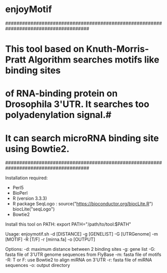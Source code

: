 # enjoyMotif

######################################################################################
# This tool based on Knuth-Morris-Pratt Algorithm searches motifs like binding sites #
# of RNA-binding protein on Drosophila 3'UTR. It searches too polyadenylation signal.#
#                It can search microRNA binding site using Bowtie2.       			 #
######################################################################################

Installation required:
- Perl5
- BioPerl
- R (version 3.3.3)
- R package SeqLogo :
	source("https://bioconductor.org/biocLite.R")
	biocLite("seqLogo")
- Bowtie2

Install this tool on PATH: export PATH="/path/to/tool:$PATH"

Usage:
	enjoymotif.sh -d [DISTANCE] -g [GENELIST] -G [UTRGenome] -m [MOTIF] -R [T/F] -r [mirna.fa] -o [OUTPUT]

Options:
	-d: maximum distance between 2 binding sites
	-g: gene list
	-G: fasta file of 3'UTR genome sequences from FlyBase
	-m: fasta file of motifs
	-R: T or F: use Bowtie2 to align miRNA on 3'UTR
	-r: fasta file of miRNA sequences
  -o: output directory
